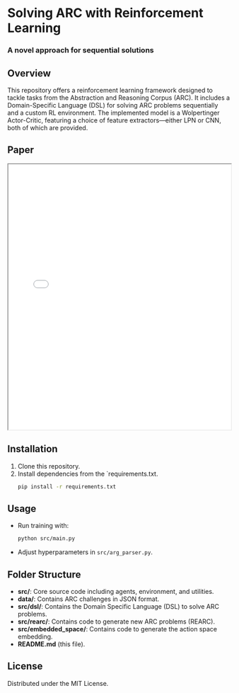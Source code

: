 # Solving ARC with Reinforcement Learning
### A novel approach for sequential solutions


## Overview
This repository offers a reinforcement learning framework designed to tackle tasks from the Abstraction and Reasoning Corpus (ARC). It includes a Domain-Specific Language (DSL) for solving ARC problems sequentially and a custom RL environment. The implemented model is a Wolpertinger Actor-Critic, featuring a choice of feature extractors—either LPN or CNN, both of which are provided.

## Paper
<iframe src="ARC-Hephaestus.pdf" width="100%" height="600px"></iframe>

## Installation
1. Clone this repository.  
2. Install dependencies from the `requirements.txt.
    ```bash
    pip install -r requirements.txt
    ```

## Usage
- Run training with:
  ```bash
  python src/main.py
  ```
- Adjust hyperparameters in `src/arg_parser.py`.

## Folder Structure
- **src/**: Core source code including agents, environment, and utilities.  
- **data/**: Contains ARC challenges in JSON format.  
- **src/dsl/**: Contains the Domain Specific Language (DSL) to solve ARC problems.
- **src/rearc/**: Contains code to generate new ARC problems (REARC).
- **src/embedded_space/**: Contains code to generate the action space embedding.
- **README.md** (this file).

## License
Distributed under the MIT License.

